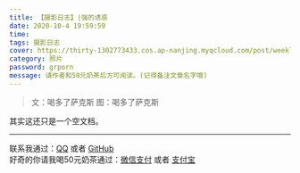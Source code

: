 ```yaml
---
title: 【摄影日志】|强的诱惑
date: 2020-10-4 19:59:59
time: 
tags: 摄影日志
cover: https://thirty-1302773433.cos.ap-nanjing.myqcloud.com/post/weekly-news/_DSC5968.JPG
category: 照片
password: grporn
message: 请作者和50元奶茶后方可阅读。(记得备注文章名字哦)
---
```



> 文：喝多了萨克斯
> 图：喝多了萨克斯

其实这还只是一个空文档。

-----------------------------------------------------------------------------------------------------------------------------------

联系我通过：[QQ](https://thirty-1302773433.cos.ap-nanjing.myqcloud.com/post/about/1601644798481_temp_qrcode_share_9993.png) 或者 [GitHub](https://github.com)  
好奇的你请我喝50元奶茶通过：[微信支付](https://thirty-1302773433.cos.ap-nanjing.myqcloud.com/post/about/mm_facetoface_collect_qrcode_1601644852828.png) 或者 [支付宝](https://thirty-1302773433.cos.ap-nanjing.myqcloud.com/post/about/1601644966171(1).jpg)
